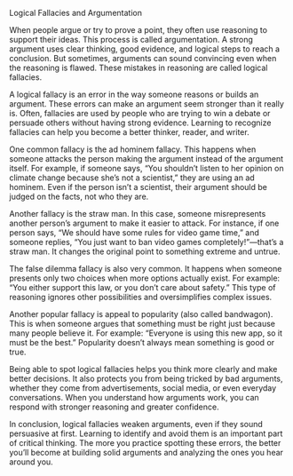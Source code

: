 Logical Fallacies and Argumentation

When people argue or try to prove a point, they often use reasoning to support their ideas. 
This process is called argumentation. A strong argument uses clear thinking, good evidence, and logical steps to reach a conclusion. 
But sometimes, arguments can sound convincing even when the reasoning is flawed. These mistakes in reasoning are called logical fallacies.

A logical fallacy is an error in the way someone reasons or builds an argument. 
These errors can make an argument seem stronger than it really is. Often, fallacies are used by people who are trying to win a debate or persuade others without having strong evidence. 
Learning to recognize fallacies can help you become a better thinker, reader, and writer.

One common fallacy is the ad hominem fallacy. This happens when someone attacks the person making the argument instead of the argument itself. 
For example, if someone says, “You shouldn’t listen to her opinion on climate change because she’s not a scientist,” they are using an ad hominem. 
Even if the person isn’t a scientist, their argument should be judged on the facts, not who they are.

Another fallacy is the straw man. In this case, someone misrepresents another person’s argument to make it easier to attack. 
For instance, if one person says, “We should have some rules for video game time,” and someone replies, “You just want to ban video games completely!”—that’s a straw man. 
It changes the original point to something extreme and untrue.

The false dilemma fallacy is also very common. It happens when someone presents only two choices when more options actually exist. 
For example: “You either support this law, or you don’t care about safety.” This type of reasoning ignores other possibilities and oversimplifies complex issues.

Another popular fallacy is appeal to popularity (also called bandwagon). This is when someone argues that something must be right just because many people believe it. 
For example: “Everyone is using this new app, so it must be the best.” Popularity doesn’t always mean something is good or true.

Being able to spot logical fallacies helps you think more clearly and make better decisions. It also protects you from being tricked by bad arguments, 
whether they come from advertisements, social media, or even everyday conversations. When you understand how arguments work, you can respond with stronger reasoning and greater confidence.

In conclusion, logical fallacies weaken arguments, even if they sound persuasive at first. Learning to identify and avoid them is an important part of critical thinking. 
The more you practice spotting these errors, the better you’ll become at building solid arguments and analyzing the ones you hear around you.
